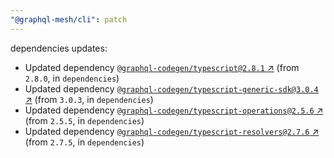 ```yaml
---
"@graphql-mesh/cli": patch
---
```

dependencies updates:
  - Updated dependency [`@graphql-codegen/typescript@2.8.1` ↗︎](https://www.npmjs.com/package/@graphql-codegen/typescript/v/2.8.1) (from `2.8.0`, in `dependencies`)
  - Updated dependency [`@graphql-codegen/typescript-generic-sdk@3.0.4` ↗︎](https://www.npmjs.com/package/@graphql-codegen/typescript-generic-sdk/v/3.0.4) (from `3.0.3`, in `dependencies`)
  - Updated dependency [`@graphql-codegen/typescript-operations@2.5.6` ↗︎](https://www.npmjs.com/package/@graphql-codegen/typescript-operations/v/2.5.6) (from `2.5.5`, in `dependencies`)
  - Updated dependency [`@graphql-codegen/typescript-resolvers@2.7.6` ↗︎](https://www.npmjs.com/package/@graphql-codegen/typescript-resolvers/v/2.7.6) (from `2.7.5`, in `dependencies`)
